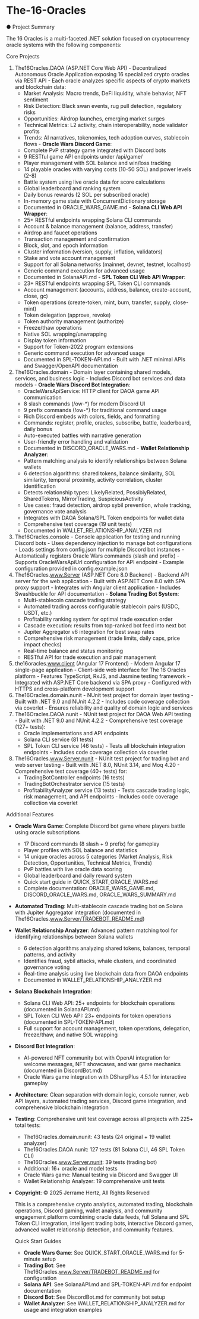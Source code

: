 # The-16-Oracles

● Project Summary

  The 16 Oracles is a multi-faceted .NET solution focused on cryptocurrency oracle systems with the following components:

  Core Projects

  1. The16Oracles.DAOA (ASP.NET Core Web API)
    - Decentralized Autonomous Oracle Application exposing 16 specialized crypto oracles via REST API
    - Each oracle analyzes specific aspects of crypto markets and blockchain data:
      - Market Analysis: Macro trends, DeFi liquidity, whale behavior, NFT sentiment
      - Risk Detection: Black swan events, rug pull detection, regulatory risks
      - Opportunities: Airdrop launches, emerging market surges
      - Technical Metrics: L2 activity, chain interoperability, node validator profits
      - Trends: AI narratives, tokenomics, tech adoption curves, stablecoin flows
    - **Oracle Wars Discord Game**:
      - Complete PvP strategy game integrated with Discord bots
      - 9 RESTful game API endpoints under /api/game/
      - Player management with SOL balance and win/loss tracking
      - 14 playable oracles with varying costs (10-50 SOL) and power levels (2-8)
      - Battle system using live oracle data for score calculations
      - Global leaderboard and ranking system
      - Daily bonus rewards (2 SOL per subscribed oracle)
      - In-memory game state with ConcurrentDictionary storage
      - Documented in ORACLE_WARS_GAME.md
    - **Solana CLI Web API Wrapper**:
      - 25+ RESTful endpoints wrapping Solana CLI commands
      - Account & balance management (balance, address, transfer)
      - Airdrop and faucet operations
      - Transaction management and confirmation
      - Block, slot, and epoch information
      - Cluster information (version, supply, inflation, validators)
      - Stake and vote account management
      - Support for all Solana networks (mainnet, devnet, testnet, localhost)
      - Generic command execution for advanced usage
      - Documented in SolanaAPI.md
    - **SPL Token CLI Web API Wrapper**:
      - 23+ RESTful endpoints wrapping SPL Token CLI commands
      - Account management (accounts, address, balance, create-account, close, gc)
      - Token operations (create-token, mint, burn, transfer, supply, close-mint)
      - Token delegation (approve, revoke)
      - Token authority management (authorize)
      - Freeze/thaw operations
      - Native SOL wrapping/unwrapping
      - Display token information
      - Support for Token-2022 program extensions
      - Generic command execution for advanced usage
      - Documented in SPL-TOKEN-API.md
    - Built with .NET minimal APIs and Swagger/OpenAPI documentation
  2. The16Oracles.domain
    - Domain layer containing shared models, services, and business logic
    - Includes Discord bot services and data models
    - **Oracle Wars Discord Bot Integration**:
      - OracleWarsApiService: HTTP client for DAOA game API communication
      - 8 slash commands (/ow-*) for modern Discord UI
      - 9 prefix commands (!ow-*) for traditional command usage
      - Rich Discord embeds with colors, fields, and formatting
      - Commands: register, profile, oracles, subscribe, battle, leaderboard, daily bonus
      - Auto-executed battles with narrative generation
      - User-friendly error handling and validation
      - Documented in DISCORD_ORACLE_WARS.md
    - **Wallet Relationship Analyzer**:
      - Pattern matching analysis to identify relationships between Solana wallets
      - 6 detection algorithms: shared tokens, balance similarity, SOL similarity, temporal proximity, activity correlation, cluster identification
      - Detects relationship types: LikelyRelated, PossiblyRelated, SharedTokens, MirrorTrading, SuspiciousActivity
      - Use cases: fraud detection, airdrop sybil prevention, whale tracking, governance vote analysis
      - Integrates with DAOA Solana/SPL Token endpoints for wallet data
      - Comprehensive test coverage (19 unit tests)
      - Documented in WALLET_RELATIONSHIP_ANALYZER.md
  3. The16Oracles.console
    - Console application for testing and running Discord bots
    - Uses dependency injection to manage bot configurations
    - Loads settings from config.json for multiple Discord bot instances
    - Automatically registers Oracle Wars commands (slash and prefix)
    - Supports OracleWarsApiUrl configuration for API endpoint
    - Example configuration provided in config.example.json
  4. The16Oracles.www.Server (ASP.NET Core 8.0 Backend)
    - Backend API server for the web application
    - Built with ASP.NET Core 8.0 with SPA proxy support
    - Integrates with Angular client application
    - Includes Swashbuckle for API documentation
    - **Solana Trading Bot System**:
      - Multi-stablecoin cascade trading strategy
      - Automated trading across configurable stablecoin pairs (USDC, USDT, etc.)
      - Profitability ranking system for optimal trade execution order
      - Cascade execution: results from top-ranked bot feed into next bot
      - Jupiter Aggregator v6 integration for best swap rates
      - Comprehensive risk management (trade limits, daily caps, price impact checks)
      - Real-time balance and status monitoring
      - RESTful API for trade execution and pair management
  5. the16oracles.www.client (Angular 17 Frontend)
    - Modern Angular 17 single-page application
    - Client-side web interface for The 16 Oracles platform
    - Features TypeScript, RxJS, and Jasmine testing framework
    - Integrated with ASP.NET Core backend via SPA proxy
    - Configured with HTTPS and cross-platform development support
  6. The16Oracles.domain.nunit
    - NUnit test project for domain layer testing
    - Built with .NET 9.0 and NUnit 4.2.2
    - Includes code coverage collection via coverlet
    - Ensures reliability and quality of domain logic and services
  7. The16Oracles.DAOA.nunit
    - NUnit test project for DAOA Web API testing
    - Built with .NET 9.0 and NUnit 4.2.2
    - Comprehensive test coverage (127+ tests):
      - Oracle implementations and API endpoints
      - Solana CLI service (81 tests)
      - SPL Token CLI service (46 tests)
    - Tests all blockchain integration endpoints
    - Includes code coverage collection via coverlet
  8. The16Oracles.www.Server.nunit
    - NUnit test project for trading bot and web server testing
    - Built with .NET 8.0, NUnit 3.14, and Moq 4.20
    - Comprehensive test coverage (40+ tests) for:
      - TradingBotController endpoints (16 tests)
      - TradingBotOrchestrator service (15 tests)
      - ProfitabilityAnalyzer service (13 tests)
    - Tests cascade trading logic, risk management, and API endpoints
    - Includes code coverage collection via coverlet

  Additional Features

- **Oracle Wars Game**: Complete Discord bot game where players battle using oracle subscriptions
  - 17 Discord commands (8 slash + 9 prefix) for gameplay
  - Player profiles with SOL balance and statistics
  - 14 unique oracles across 5 categories (Market Analysis, Risk Detection, Opportunities, Technical Metrics, Trends)
  - PvP battles with live oracle data scoring
  - Global leaderboard and daily reward system
  - Quick start guide in QUICK_START_ORACLE_WARS.md
  - Complete documentation: ORACLE_WARS_GAME.md, DISCORD_ORACLE_WARS.md, ORACLE_WARS_SUMMARY.md
- **Automated Trading**: Multi-stablecoin cascade trading bot on Solana with Jupiter Aggregator integration (documented in The16Oracles.www.Server/TRADEBOT_README.md)
- **Wallet Relationship Analyzer**: Advanced pattern matching tool for identifying relationships between Solana wallets
  - 6 detection algorithms analyzing shared tokens, balances, temporal patterns, and activity
  - Identifies fraud, sybil attacks, whale clusters, and coordinated governance voting
  - Real-time analysis using live blockchain data from DAOA endpoints
  - Documented in WALLET_RELATIONSHIP_ANALYZER.md
- **Solana Blockchain Integration**:
  - Solana CLI Web API: 25+ endpoints for blockchain operations (documented in SolanaAPI.md)
  - SPL Token CLI Web API: 23+ endpoints for token operations (documented in SPL-TOKEN-API.md)
  - Full support for account management, token operations, delegation, freeze/thaw, and native SOL wrapping
- **Discord Bot Integration**:
  - AI-powered NFT community bot with OpenAI integration for welcome messages, NFT showcases, and war game mechanics (documented in DiscordBot.md)
  - Oracle Wars game integration with DSharpPlus 4.5.1 for interactive gameplay
- **Architecture**: Clean separation with domain logic, console runner, web API layers, automated trading services, Discord game integration, and comprehensive blockchain integration
- **Testing**: Comprehensive unit test coverage across all projects with 225+ total tests:
  - The16Oracles.domain.nunit: 43 tests (24 original + 19 wallet analyzer)
  - The16Oracles.DAOA.nunit: 127 tests (81 Solana CLI, 46 SPL Token CLI)
  - The16Oracles.www.Server.nunit: 39 tests (trading bot)
  - Additional: 16+ oracle and model tests
  - Oracle Wars game: Manual testing via Discord and Swagger UI
  - Wallet Relationship Analyzer: 19 comprehensive unit tests
- **Copyright**: © 2025 Jerrame Hertz, All Rights Reserved

  This is a comprehensive crypto analytics, automated trading, blockchain operations, Discord gaming, wallet analysis, and community engagement platform combining oracle data feeds, full Solana and SPL Token CLI integration, intelligent trading bots, interactive Discord games, advanced wallet relationship detection, and community features.

  Quick Start Guides

  - **Oracle Wars Game**: See QUICK_START_ORACLE_WARS.md for 5-minute setup
  - **Trading Bot**: See The16Oracles.www.Server/TRADEBOT_README.md for configuration
  - **Solana API**: See SolanaAPI.md and SPL-TOKEN-API.md for endpoint documentation
  - **Discord Bot**: See DiscordBot.md for community bot setup
  - **Wallet Analyzer**: See WALLET_RELATIONSHIP_ANALYZER.md for usage and integration examples
